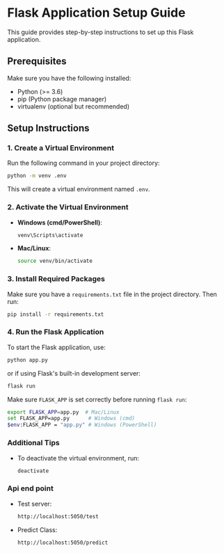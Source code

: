 # Flask Application Setup Guide

This guide provides step-by-step instructions to set up this Flask application.

## Prerequisites

Make sure you have the following installed:

- Python (>= 3.6)
- pip (Python package manager)
- virtualenv (optional but recommended)

## Setup Instructions

### 1. Create a Virtual Environment

Run the following command in your project directory:

```sh
python -m venv .env
```

This will create a virtual environment named `.env`.

### 2. Activate the Virtual Environment

- **Windows (cmd/PowerShell)**:
  
  ```sh
  venv\Scripts\activate
  ```

- **Mac/Linux**:
  
  ```sh
  source venv/bin/activate
  ```

### 3. Install Required Packages

Make sure you have a `requirements.txt` file in the project directory. Then run:

```sh
pip install -r requirements.txt
```

### 4. Run the Flask Application

To start the Flask application, use:

```sh
python app.py
```

or if using Flask's built-in development server:

```sh
flask run
```

Make sure `FLASK_APP` is set correctly before running `flask run`:

```sh
export FLASK_APP=app.py  # Mac/Linux
set FLASK_APP=app.py      # Windows (cmd)
$env:FLASK_APP = "app.py" # Windows (PowerShell)
```

### Additional Tips

- To deactivate the virtual environment, run:

  ```sh
  deactivate
  ```
### Api end point
- Test server:
    ```sh
    http://localhost:5050/test
    ```
- Predict Class:
    ```sh
    http://localhost:5050/predict
    ```
